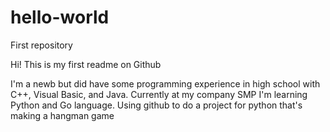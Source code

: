 # hello-world
First repository

Hi! This is my first readme on Github

I'm a newb but did have some programming experience in high school with C++, Visual Basic, and Java.  Currently at my company SMP I'm learning Python and Go language.  Using github to do a project for python that's making a hangman game
